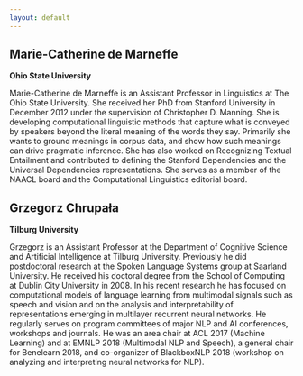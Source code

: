 ```yaml
---
layout: default
---
```


## Marie-Catherine de Marneffe

**Ohio State University**

Marie-Catherine de Marneffe is an Assistant Professor in Linguistics at The Ohio State University. She received her PhD from Stanford University in December 2012 under the supervision of Christopher D. Manning. She is developing computational linguistic methods that capture what is conveyed by speakers beyond the literal meaning of the words they say. Primarily she wants to ground meanings in corpus data, and show how such meanings can drive pragmatic inference. She has also worked on Recognizing Textual Entailment and contributed to defining the Stanford Dependencies and the Universal Dependencies representations. She serves as a member of the NAACL board and the Computational Linguistics editorial board.

## Grzegorz Chrupała

**Tilburg University**

Grzegorz is an Assistant Professor at the Department of Cognitive Science and Artificial Intelligence at Tilburg University. Previously he did postdoctoral research at the Spoken Language Systems group at Saarland University. He received his doctoral degree from the School of Computing at Dublin City University in 2008. In his recent research he has focused on computational models of language learning from multimodal signals such as speech and vision and on the analysis and interpretability of representations emerging in multilayer recurrent neural networks. He regularly serves on program committees of major NLP and AI conferences, workshops and journals. He was an area chair at ACL 2017 (Machine Learning) and at EMNLP 2018 (Multimodal NLP and Speech), a general chair for Benelearn 2018, and co-organizer of BlackboxNLP 2018 (workshop on analyzing and interpreting neural networks for NLP).


